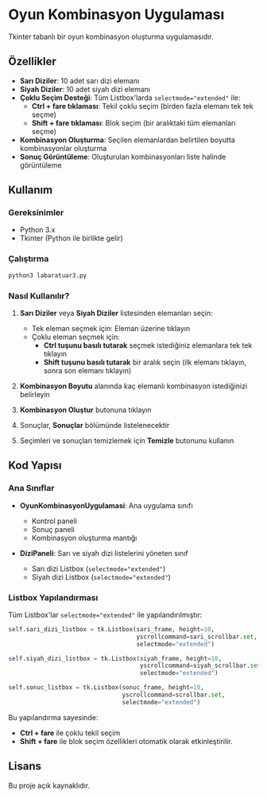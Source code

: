 # Oyun Kombinasyon Uygulaması

Tkinter tabanlı bir oyun kombinasyon oluşturma uygulamasıdır.

## Özellikler

- **Sarı Diziler**: 10 adet sarı dizi elemanı
- **Siyah Diziler**: 10 adet siyah dizi elemanı
- **Çoklu Seçim Desteği**: Tüm Listbox'larda `selectmode="extended"` ile:
  - **Ctrl + fare tıklaması**: Tekil çoklu seçim (birden fazla elemanı tek tek seçme)
  - **Shift + fare tıklaması**: Blok seçim (bir aralıktaki tüm elemanları seçme)
- **Kombinasyon Oluşturma**: Seçilen elemanlardan belirtilen boyutta kombinasyonlar oluşturma
- **Sonuç Görüntüleme**: Oluşturulan kombinasyonları liste halinde görüntüleme

## Kullanım

### Gereksinimler

- Python 3.x
- Tkinter (Python ile birlikte gelir)

### Çalıştırma

```bash
python3 labaratuar3.py
```

### Nasıl Kullanılır?

1. **Sarı Diziler** veya **Siyah Diziler** listesinden elemanları seçin:
   - Tek eleman seçmek için: Eleman üzerine tıklayın
   - Çoklu eleman seçmek için: 
     - **Ctrl tuşunu basılı tutarak** seçmek istediğiniz elemanlara tek tek tıklayın
     - **Shift tuşunu basılı tutarak** bir aralık seçin (ilk elemanı tıklayın, sonra son elemanı tıklayın)

2. **Kombinasyon Boyutu** alanında kaç elemanlı kombinasyon istediğinizi belirleyin

3. **Kombinasyon Oluştur** butonuna tıklayın

4. Sonuçlar, **Sonuçlar** bölümünde listelenecektir

5. Seçimleri ve sonuçları temizlemek için **Temizle** butonunu kullanın

## Kod Yapısı

### Ana Sınıflar

- **OyunKombinasyonUygulamasi**: Ana uygulama sınıfı
  - Kontrol paneli
  - Sonuç paneli
  - Kombinasyon oluşturma mantığı

- **DiziPaneli**: Sarı ve siyah dizi listelerini yöneten sınıf
  - Sarı dizi Listbox (`selectmode="extended"`)
  - Siyah dizi Listbox (`selectmode="extended"`)

### Listbox Yapılandırması

Tüm Listbox'lar `selectmode="extended"` ile yapılandırılmıştır:

```python
self.sari_dizi_listbox = tk.Listbox(sari_frame, height=10, 
                                    yscrollcommand=sari_scrollbar.set,
                                    selectmode="extended")

self.siyah_dizi_listbox = tk.Listbox(siyah_frame, height=10, 
                                     yscrollcommand=siyah_scrollbar.set,
                                     selectmode="extended")

self.sonuc_listbox = tk.Listbox(sonuc_frame, height=10, 
                                yscrollcommand=scrollbar.set,
                                selectmode="extended")
```

Bu yapılandırma sayesinde:
- **Ctrl + fare** ile çoklu tekil seçim
- **Shift + fare** ile blok seçim
özellikleri otomatik olarak etkinleştirilir.

## Lisans

Bu proje açık kaynaklıdır.

